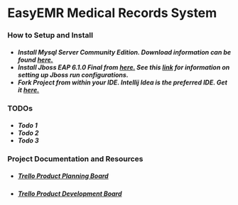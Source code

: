 EasyEMR Medical Records System
===============================


<h3> How to Setup and Install </h3>

<h5><ul>
        <li>Install Mysql Server Community Edition.  Download information can be found <a href="http://www.mysql.com/products/community/" >here.</a></li>
        <li>Install Jboss EAP 6.1.0 Final from <a href="http://www.jboss.org/jbossas/downloads/" >here.</a>  See this <a href="http://www.jetbrains.com/idea/training/demos/JBoss_server.html">link</a> for information on setting up Jboss run configurations.</li> 
        <li> Fork Project from within your IDE.  Intellij Idea is the preferred IDE.  Get it <a href="http://www.jetbrains.com/idea/download/index.html">here.</a></li>
</ul></h5>

<h3> TODOs </h3>
<h5><ul> <li>Todo 1</li> <li>Todo 2</li> <li>Todo 3</li> </ul></h5>

<h3> Project Documentation and Resources </h3>

<ul>
<li><h5><a href="https://trello.com/b/8kKSM4bP/product-planning-haiti-emr">Trello Product Planning Board</a></h5></li>
<li><h5> <a href="https://trello.com/b/WiaFlzd5/development-haiti-emr">Trello Product Development Board</a> </h5></li>
</ul>
